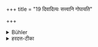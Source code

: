+++
title = "19 दिवादित्यः सत्त्वानि गोपायति"

+++

<details><summary>Bühler</summary>

19. During the day the sun protects the creatures, during the night the moon. Therefore let him eagerly strive to protect himself on the night of the new moon by purity, continence, and rites adapted for the season.
</details>

<details><summary>हरदत्त-टीका</summary>

## सूत्रम्
दिवाऽऽदित्यः सत्वानि गोपायति नक्तं चन्द्रमाः ।   तस्मादमावास्यायां निशायां स्वाधीय आत्मनो गुप्तिमिच्छेत् प्रायत्यब्रह्मचर्यकाले चर्यया च ॥ २१ ॥  
## टिप्पनी
**दिवा** अहनि । **आदित्यः** सत्वानि **गोपायति** प्राणिनो रक्षति, आलोकदानेन ।  
**नक्तं** रात्रौ **चन्द्रमाः** ।  
**तस्माद् अमावास्यायां निशायां** रात्रौ  
**स्वाधीयः** । वकारश्छान्दसः । अन्तिकवाढयोर्नेदसाधौ ।  
**बाढतरं** भृशतरं आत्मनो गुप्तिं रक्षणमिच्छेत् ।  

केन प्रकारेण ?  
प्रायत्य-ब्रह्मचर्याभ्यां काले चर्यया च । अयं तावदर्थानुरूपः पाठः। अधीयमानस्तु प्रमादश्छान्दसो वा । प्रयतस्य भावः प्रायत्यं नित्यप्रायत्यादधिकेन प्रायत्येन स्नानादिजेन । ब्रह्मचर्येण मैथुनत्यागेन । काले कृतया चर्यया देवार्चनजपादिकया च ॥ २१ ॥
</details>
